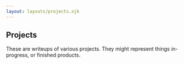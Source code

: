 ```yaml
---
layout: layouts/projects.njk
---
```


## Projects

These are writeups of various projects. They might represent things in-progress, or finished products.
